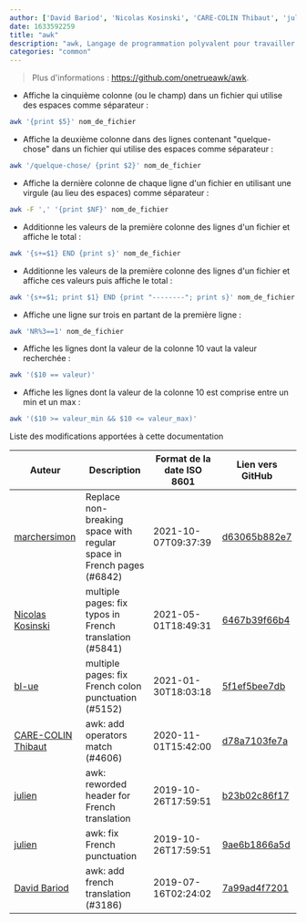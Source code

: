 ```yaml
---
author: ['David Bariod', 'Nicolas Kosinski', 'CARE-COLIN Thibaut', 'julien', 'bl-ue', 'marchersimon']
date: 1633592259
title: "awk"
description: "awk, Langage de programmation polyvalent pour travailler sur des fichiers."
categories: "common"
---
```

> Plus d'informations : <https://github.com/onetrueawk/awk>.

- Affiche la cinquième colonne (ou le champ) dans un fichier qui utilise des espaces comme séparateur :

```bash
awk '{print $5}' nom_de_fichier
```

- Affiche la deuxième colonne dans des lignes contenant "quelque-chose" dans un fichier qui utilise des espaces comme séparateur :

```bash
awk '/quelque-chose/ {print $2}' nom_de_fichier
```

- Affiche la dernière colonne de chaque ligne d'un fichier en utilisant une virgule (au lieu des espaces) comme séparateur :

```bash
awk -F ',' '{print $NF}' nom_de_fichier
```

- Additionne les valeurs de la première colonne des lignes d'un fichier et affiche le total :

```bash
awk '{s+=$1} END {print s}' nom_de_fichier
```

- Additionne les valeurs de la première colonne des lignes d'un fichier et affiche ces valeurs puis affiche le total :

```bash
awk '{s+=$1; print $1} END {print "--------"; print s}' nom_de_fichier
```

- Affiche une ligne sur trois en partant de la première ligne :

```bash
awk 'NR%3==1' nom_de_fichier
```

- Affiche les lignes dont la valeur de la colonne 10 vaut la valeur recherchée :

```bash
awk '($10 == valeur)'
```

- Affiche les lignes dont la valeur de la colonne 10 est comprise entre un min et un max :

```bash
awk '($10 >= valeur_min && $10 <= valeur_max)'
```
Liste des modifications apportées à cette documentation


Auteur | Description | Format de la date ISO 8601 | Lien vers GitHub
------|-----|-----|-----
[marchersimon](mailto:50295997+marchersimon@users.noreply.github.com) | Replace non-breaking space with regular space in French pages (#6842) | 2021-10-07T09:37:39 | [d63065b882e7](https://github.com/tldr-pages/tldr/commit/d63065b882e77c3d3361e76cfa7f28bf5415832e)
[Nicolas Kosinski](mailto:nicokosi@yahoo.com) | multiple pages: fix typos in French translation (#5841) | 2021-05-01T18:49:31 | [6467b39f66b4](https://github.com/tldr-pages/tldr/commit/6467b39f66b40110a64d13af20f1a7ab27380fa9)
[bl-ue](mailto:54780737+bl-ue@users.noreply.github.com) | multiple pages: fix French colon punctuation (#5152) | 2021-01-30T18:03:18 | [5f1ef5bee7db](https://github.com/tldr-pages/tldr/commit/5f1ef5bee7dba1b2749d25e4d0a7be22c89cf8b4)
[CARE-COLIN Thibaut](mailto:carecolin@gmail.com) | awk: add operators match (#4606) | 2020-11-01T15:42:00 | [d78a7103fe7a](https://github.com/tldr-pages/tldr/commit/d78a7103fe7a55ee8ec04cd1ed8eea12f3dbb3a0)
[julien](mailto:git@julienc.io) | awk: reworded header for French translation | 2019-10-26T17:59:51 | [b23b02c86f17](https://github.com/tldr-pages/tldr/commit/b23b02c86f170636a2b0cf78f9b3a38e7710594b)
[julien](mailto:git@julienc.io) | awk: fix French punctuation | 2019-10-26T17:59:51 | [9ae6b1866a5d](https://github.com/tldr-pages/tldr/commit/9ae6b1866a5d5e4f58cf3fc07b601ac53e9f9af6)
[David Bariod](mailto:davidriod@googlemail.com) | awk: add french translation (#3186) | 2019-07-16T02:24:02 | [7a99ad4f7201](https://github.com/tldr-pages/tldr/commit/7a99ad4f72013157f4760ddb90819988732dd582)

